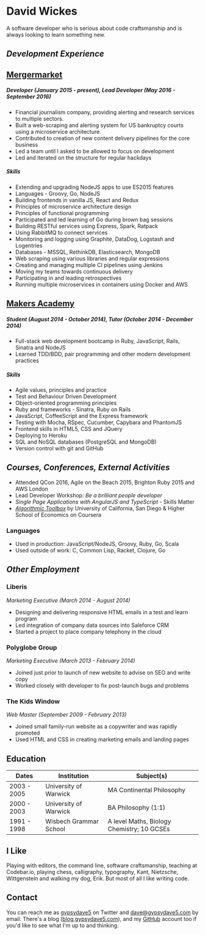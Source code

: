 # David Wickes
A software developer who is serious about code craftsmanship and is always
looking to learn something new.

## *Development Experience*

## [Mergermarket]
##### _Developer (January 2015 - present), Lead Developer (May 2016 - September 2016)_
* Financial journalism company, providing alerting and research services to
  multiple sectors.
* Built a web-scraping and alerting system for US bankruptcy courts using
  a microservice architecture.
* Contributed to creation of new content delivery pipelines for the core business
* Led a team until I asked to be allowed to focus on development
* Led and iterated on the structure for regular hackdays

##### Skills
* Extending and upgrading NodeJS apps to use ES2015 features
* Languages - Groovy, Go, NodeJS
* Building frontends in vanilla JS, React and Redux
* Principles of microservice architecture design
* Principles of functional programming
* Participated and led learning of Go during brown bag sessions
* Building RESTful services using Express, Spark, Ratpack
* Using RabbitMQ to connect services
* Monitoring and logging using Graphite, DataDog, Logstash and Logentries
* Databases - MSSQL, RethinkDB, Elasticsearch, MongoDB
* Web scraping using various libraries and regular expressions
* Creating and managing multiple CI pipelines using Jenkins
* Moving my teams towards continuous delivery
* Participating in and leading retrospectives
* Running multiple microservices in containers using Docker and AWS

## [Makers Academy]
##### _Student (August 2014 - October 2014), Tutor (October 2014 - December 2014)_
* Full-stack web development bootcamp in Ruby, JavaScript, Rails, Sinatra and NodeJS
* Learned TDD/BDD, pair programming and other modern development practices

##### Skills
* Agile values, principles and practice
* Test and Behaviour Driven Development
* Object-oriented programming principles
* Ruby and frameworks - Sinatra, Ruby on Rails
* JavaScript, CoffeeScript and the Express framework
* Testing with Mocha, RSpec, Cucumber, Capybara and PhantomJS
* Frontend skills in HTML5, CSS and JQuery
* Deploying to Heroku
* SQL and NoSQL databases (PostgreSQL and MongoDB)
* Version control with git and GitHub

## *Courses, Conferences, External Activities*

* Attended QCon 2016, Agile on the Beach 2015, Brighton Ruby 2015 and AWS London
* Lead Developer Workshop: _Be a brilliant people developer_
* _Single Page Applications with AngularJS and TypeScript_ - Skills Matter
* [_Algorithmic Toolbox_][toolbox] by University of California, San Diego
  & Higher School of Economics on Coursera

### Languages
* Used in production: JavaScript/NodeJS, Groovy, Ruby, Go, Scala
* Used outside of work: C, Common Lisp, Racket, Clojure, Go

## *Other Employment*

### Liberis

*Marketing Executive (March 2014 - August 2014)*

- Designing and delivering responsive HTML emails in a test and learn program
- Led integration of company data sources into Saleforce CRM
- Started a project to place company telephony in the cloud

### Polyglobe Group

*Marketing Executive (March 2013 - February 2014)*

- Joined just prior to launch of new website to advise on SEO and write copy
- Worked closely with developer to fix post-launch bugs and problems

### The Kids Window

*Web Master (September 2009 - February 2013)*

- Joined small family-run website as a copywriter and was rapidly promoted
- Used HTML and CSS in creating marketing emails and landing pages

## Education
|      Dates      |       Institution       |              Subject(s)              |
| --------------- |-------------------------|--------------------------------------|
|  2003 - 2005 | University of Warwick     | MA Continental Philosophy     |
|  2000 - 2003 | University of Warwick | BA Philosophy (1:1) |
|  1991 - 1998 | Wisbech Grammar School | A level Maths, Biology Chemistry; 10 GCSEs |

## I Like
Playing with editors, the command line, software craftsmanship, teaching at
Codebar.io, playing chess, calligraphy, typography, Kant, Nietzsche,
Wittgenstein and walking my dog, Erik. But most of all I like writing code.

## Contact
You can reach me as [gypsydave5] on Twitter and [dave@gypsydave5.com]
by email. There's a blog ([blog.gypsydave5.com]), and my [GitHub] account too
if you'd like to see what I'm up to and thinking.

[blog.gypsydave5.com]: http://blog.gypsydave5.com/
[GitHub]: https://github.com/gypsydave5
[Mergermarket]: http://www.mergermarketgroup.com/
[Makers Academy]: http://www.makersacademy.com/
[gypsydave5]: https://twitter.com/gypsydave5
[dave@gypsydave5.com]: email:dave@gypsydave5.com
[toolbox]: https://www.coursera.org/account/accomplishments/records/C58NGM7GQS84
